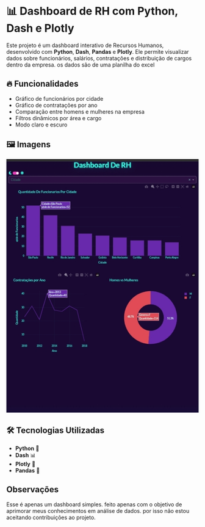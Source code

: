 # 📊 Dashboard de RH com Python, Dash e Plotly

Este projeto é um dashboard interativo de Recursos Humanos, desenvolvido com **Python**, **Dash**, **Pandas** e **Plotly**. Ele permite visualizar dados sobre funcionários, salários, contratações e distribuição de cargos dentro da empresa. os dados são de uma planilha do excel

## 🔥 Funcionalidades
  - Gráfico de funcionários por cidade
  - Gráfico de contratações por ano
  - Comparação entre homens e mulheres na empresa
  - Filtros dinâmicos por área e cargo
  - Modo claro e escuro

## 🖼️ Imagens
<img  src="https://github.com/Emanoellima-dev/dashboard-RH/blob/main/imagens/Screenshot_20250313-143955-1.jpg"
/>

## 🛠️ Tecnologias Utilizadas
- **Python** 🐍
- **Dash** 📊
- **Plotly** 🎨
- **Pandas** 📑

## Observações
Esse é apenas um dashboard simples. feito apenas com o objetivo de aprimorar meus conhecimentos em análise de dados. por isso não estou aceitando contribuições ao projeto.
